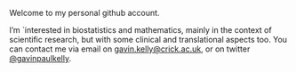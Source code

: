 Welcome to my personal github account. 

I’m `interested in biostatistics and mathematics, mainly in the context of scientific research, but with some clinical and translational aspects too.
You can contact me via email on gavin.kelly@crick.ac.uk, or on twitter [@gavinpaulkelly](https://twitter.com/gavinpaulkelly). 

<!---
macroscian/macroscian is a ✨ special ✨ repository because its `README.md` (this file) appears on your GitHub profile.
You can click the Preview link to take a look at your changes.
--->
